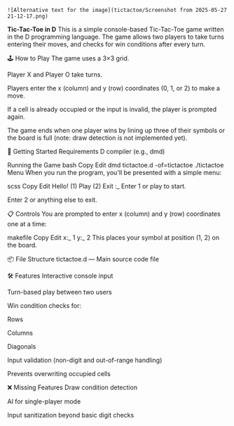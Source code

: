     ![Alternative text for the image](tictactoe/Screenshot from 2025-05-27 21-12-17.png)
**Tic-Tac-Toe in D**
This is a simple console-based Tic-Tac-Toe game written in the D programming language. The game allows two players to take turns entering their moves, and checks for win conditions after every turn.

🕹️ How to Play
The game uses a 3×3 grid.

Player X and Player O take turns.

Players enter the x (column) and y (row) coordinates (0, 1, or 2) to make a move.

If a cell is already occupied or the input is invalid, the player is prompted again.

The game ends when one player wins by lining up three of their symbols or the board is full (note: draw detection is not implemented yet).

🚀 Getting Started
Requirements
D compiler (e.g., dmd)

Running the Game
bash
Copy
Edit
dmd tictactoe.d -of=tictactoe
./tictactoe
Menu
When you run the program, you'll be presented with a simple menu:

scss
Copy
Edit
Hello!
(1) Play
(2) Exit
:_ 
Enter 1 or play to start.

Enter 2 or anything else to exit.

📋 Controls
You are prompted to enter x (column) and y (row) coordinates one at a time:

makefile
Copy
Edit
x:_ 1
y:_ 2
This places your symbol at position (1, 2) on the board.

📦 File Structure
tictactoe.d — Main source code file

🛠️ Features
Interactive console input

Turn-based play between two users

Win condition checks for:

Rows

Columns

Diagonals

Input validation (non-digit and out-of-range handling)

Prevents overwriting occupied cells

❌ Missing Features
Draw condition detection

AI for single-player mode

Input sanitization beyond basic digit checks
